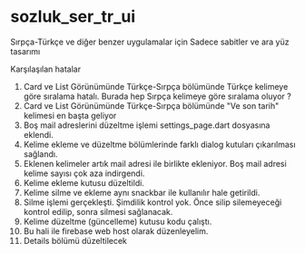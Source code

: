 # sozluk_ser_tr_ui

Sırpça-Türkçe ve diğer benzer uygulamalar için
Sadece sabitler ve ara yüz tasarımı

Karşılaşılan hatalar 
1. Card ve List Görünümünde Türkçe-Sırpça bölümünde Türkçe kelimeye göre sıralama hatalı. 
    Burada hep Sırpça kelimeye göre sıralama oluyor ?
2. Card ve List Görünümünde Türkçe-Sırpça bölümünde "Ve son tarih" kelimesi en başta geliyor
3. Boş mail adreslerini düzeltme işlemi settings_page.dart dosyasına eklendi.
4. Kelime ekleme ve düzeltme bölümlerinde farklı dialog kutuları çıkarılması sağlandı.
5. Eklenen kelimeler artık mail adresi ile birlikte ekleniyor. Boş mail adresi kelime sayısı çok aza indirgendi.
6. Kelime ekleme kutusu düzeltildi.
7. Kelime silme ve ekleme aynı snackbar ile kullanılır hale getirildi.
8. Silme işlemi gerçekleşti. Şimdilik kontrol yok. Önce silip silemeyeceği kontrol edilip, sonra silmesi sağlanacak.
9. Kelime düzeltme (güncelleme) kutusu kodu çalıştı.
10. Bu hali ile firebase web host olarak düzenleyelim.
11. Details bölümü düzeltilecek
